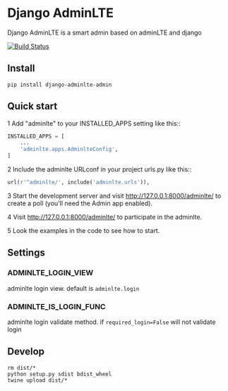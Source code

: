 # Django AdminLTE

Django AdminLTE is a smart admin based on adminLTE and django

[![Build Status](https://travis-ci.org/beastbikes/django-adminlte.svg?branch=master)](https://travis-ci.org/beastbikes/django-adminlte)

## Install

```shell
pip install django-adminlte-admin
```

## Quick start

1 Add "adminlte" to your INSTALLED_APPS setting like this::

```python
INSTALLED_APPS = [
    ...
    'adminlte.apps.AdminlteConfig',
]
```

2 Include the adminlte URLconf in your project urls.py like this::

```python
url(r'^adminlte/', include('adminlte.urls')),
```

3 Start the development server and visit http://127.0.0.1:8000/adminlte/
   to create a poll (you'll need the Admin app enabled).

4 Visit http://127.0.0.1:8000/adminlte/ to participate in the adminlte.

5 Look the examples in the code to see how to start.


## Settings

### ADMINLTE_LOGIN_VIEW

adminlte login view. default is `adminlte.login`

### ADMINLTE_IS_LOGIN_FUNC

adminlte login validate method. if `required_login=False` will not validate login


## Develop

```shell
rm dist/*
python setup.py sdist bdist_wheel
twine upload dist/*
```
